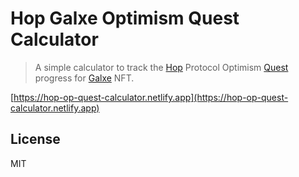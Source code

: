 # Hop Galxe Optimism Quest Calculator

> A simple calculator to track the [Hop](https://app.hop.exchange/) Protocol Optimism [Quest](https://app.optimism.io/quests/hop-provide-liquidity) progress for [Galxe](https://galxe.com/Optimism/campaign/GCXDiUtmVW) NFT.

[https://hop-op-quest-calculator.netlify.app](https://hop-op-quest-calculator.netlify.app)

## License

MIT